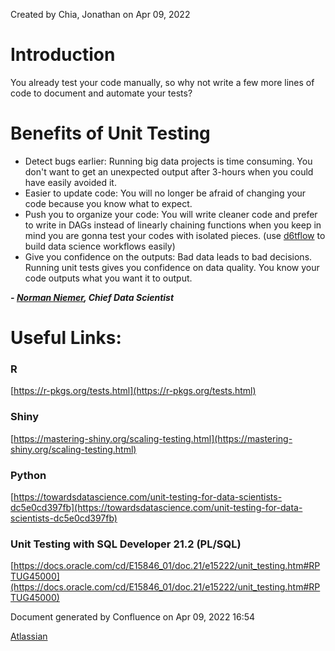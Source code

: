 Created by Chia, Jonathan on Apr 09, 2022

# Introduction

You already test your code manually, so why not write a few more lines of code to document and automate your tests?

Benefits of Unit Testing 
=========================

*   Detect bugs earlier: Running big data projects is time consuming. You don't want to get an unexpected output after 3-hours when you could have easily avoided it.
*   Easier to update code: You will no longer be afraid of changing your code because you know what to expect.
*   Push you to organize your code: You will write cleaner code and prefer to write in DAGs instead of linearly chaining functions when you keep in mind you are gonna test your codes with isolated pieces. (use [d6tflow](https://github.com/d6t/d6tflow) to build data science workflows easily)
*   Give you confidence on the outputs: Bad data leads to bad decisions. Running unit tests gives you confidence on data quality. You know your code outputs what you want it to output.

_**- [Norman Niemer](https://www.linkedin.com/in/normanniemer/), Chief Data Scientist**_

Useful Links:
=============

### R

[https://r-pkgs.org/tests.html](https://r-pkgs.org/tests.html)

### Shiny

[https://mastering-shiny.org/scaling-testing.html](https://mastering-shiny.org/scaling-testing.html)

### Python

[https://towardsdatascience.com/unit-testing-for-data-scientists-dc5e0cd397fb](https://towardsdatascience.com/unit-testing-for-data-scientists-dc5e0cd397fb)

### Unit Testing with SQL Developer 21.2 (PL/SQL)

[https://docs.oracle.com/cd/E15846_01/doc.21/e15222/unit_testing.htm#RPTUG45000](https://docs.oracle.com/cd/E15846_01/doc.21/e15222/unit_testing.htm#RPTUG45000)

Document generated by Confluence on Apr 09, 2022 16:54

[Atlassian](http://www.atlassian.com/)
